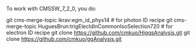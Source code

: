 To work with CMSSW_7_2_0, you do:

git cms-merge-topic ikrav:egm_id_phys14 # for photon ID recipe
git cms-merge-topic HuguesBrun:trigElecIdInCommonIsoSelection720 # for electron ID recipe
git clone https://github.com/cmkuo/HiggsAnalysis.git 
git clone https://github.com/cmkuo/ggAnalysis.git

